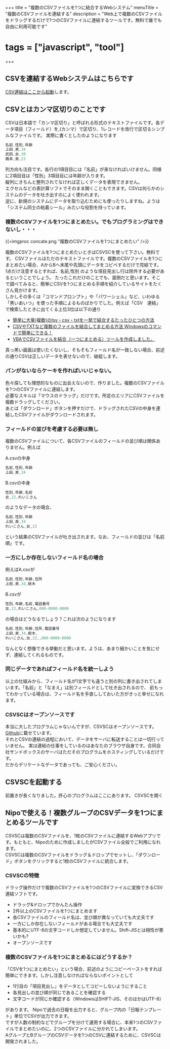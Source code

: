 +++
title = "複数のCSVファイルを1つに結合するWebシステム"
menuTitle = "複数のCSVファイルを連結する"
description = "Web上で複数のCSVファイルをドラッグするだけで1つのCSVファイルに連結するツールです。無料で誰でも自由に利用可能です"
# tags = ["javascript", "tool"]
+++

## CSVを連結するWebシステムはこちらです

[CSV連結はここから起動](https://code.sndbox.jp/csvsc/#/)します。

## CSVとはカンマ区切りのことです

CSVは日本語で「カンマ区切り」と呼ばれる形式のテキストファイルです。各データ項目（フィールド）を,(カンマ）で区切り、1レコードを改行で区切るシンプルなファイルです。
実際に書くとしたのようになります

```javascript
名前,性別,年齢
上田,男,34
武田,女,30
橋本,男,23
```

列方向も注目です。各行の1項目目には「名前」が来なければいけません。同様に2項目目は「性別」3項目目には年齢が入ります。  
縦列にきちんと整列されてなければ正しくデータを表現できません。  
エクセルなどの表計算ソフトでそのまま開くこともできます。CSVは何らかのシステムのデータを吐き出すのによく使われます。  
逆に、新規のシステムにデータを取り込むためにも使ったりしますね。ようは「システム同士の粘着シール」みたいな役割を持っています。

### 複数のCSVファイルを1つにまとめたい。でもプログラミングはできないし・・・

{{<imgproc concate.png "複数のCSVファイルを1つにまとめたい" />}}


複数のCSVファイルを1つにまとめたいときはCSVSCを使って下さい。無料です。
CSVファイルはただのテキストファイルです。複数のCSVファイルを1つにまとめたい場合、AからBへ末尾や先頭にデータをコピペするだけで完結です。  
1点だけ注意するとすれば、名前,性別 のような項目見出し行は除外する必要があるということでしょう。
たったこれだけのことでも、面倒だと思います。そこで調べてみると、簡単にCSVを1つにまとめる手順を紹介しているサイトをたくさん見かけます。  
しかしその多くは「コマンドプロンプト」や「パワーシェル」など、いわゆる「黒いあいつ」を使った手順によるものばかりでした。例えば「CSV　連結」で検索したときに出てくる上位3位は以下の通り

- [簡単に大量(複数)のtsv・csv・txtを一発で結合するたったひとつの方法](https://rakuzanet.jp/tsv-csv-txt-combine.html)
- [CSVやTXTなど複数のファイルを結合してまとめる方法 Windowsのコマンドで簡単にできる！](https://digimamalife.com/howto-merge-csv-files)
- [VBAでCSVファイルを結合（一つにまとめる）ツールを作成しました。](https://excelkamiwaza.com/csvmerge.html)

真っ黒い画面は使いたくないし、そもそもフィールド名が一致しない場合、前述の通りCSVは正しいデータを表せないので、破綻します。

### パンがないならケーキを作ればいいじゃない。

色々探しても理想的なものに出会えないので、作りました。複数のCSVファイルを1つのCSVファイルに連結します。  
必要なスキルは「マウスのドラッグ」だけです。所定のエリアにCSVファイルを複数ドラッグしてください。  
あとは「ダウンロード」ボタンを押すだけで、ドラッグされたCSVの中身を連結したCSVファイルがダウンロードされます。

### フィールドの並びを考慮する必要は無し

複数のCSVファイルについて、各CSVファイルのフィールドの並び順は関係ありません。例えば

A.csvの中身

```javascript
名前,性別,年齢
上田,男,34
```

B.csvの中身

```javascript
性別,年齢,名前
女,22,れいこさん
```

のようなデータの場合、

```javascript
名前,性別,年齢
上田,男,34
れいこさん,女,22
```

という結果のCSVファイルが吐き出されます。なお、フィールドの並びは「名前順」です。

### 一方にしか存在しないフィールド名の場合

例えばA.csvが

```javascript
名前,性別,年齢,住所
上田,男,34,栃木
```

B.csvが

```javascript
性別,年齢,名前,電話番号
女,22,れいこさん,000-0000-0000
```

の場合はどうなるでしょう？これは次のようになります

```javascript
名前,性別,年齢,住所,電話番号
上田,男,34,栃木,
れいこさん,女,22,,000-0000-0000
```

なんとなく想像できる挙動だと思います。ようは、あまり細かいことを気にせず、連結してくれるものです。

### 同じデータであればフィールド名を統一しよう

以上の仕組みから、フィールド名が1文字でも違うと別の列に書き出されてしまいます。「名前」と「なまえ」は別フィールドとして吐き出されるので、
前もってわかっている場合は、フィールド名を手直ししておいた方がきっと幸せになれます。

### CSVSCはオープンソースです

本当に大したプログラムじゃないんですが、CSVSCはオープンソースです。[Github](https://github.com/ueda19850603/csvsc)に載せています。  
それとCSVの連結の過程において、データをサーバに転送することは一切行っていません。
実は連結の仕事をしているのはあなたのブラウザ自身です。合同会社サンドボックスのサーバはただそのプログラムをホスティングしているだけです。  
だからデリケートなデータであっても、ご安心ください。

## CSVSCを起動する

前置きが長くなりました。肝心のプログラムはここにあります。
<Btn href="https://code.sndbox.jp/csvsc/#/" color="blue">CSVSCを開く</Btn>

## Nipoで使える！複数グループのCSVデータを1つにまとめるツールです

CSVSCは複数のCSVファイルを、1枚のCSVファイルに連結するWebアプリです。もともと、Nipoのために作成しましたがCSVファイル全般でご利用になれます。  
CSVSCは複数のCSVファイルをドラッグ＆ドロップでセットし、「ダウンロード」ボタンをクリックすると1枚のCSVファイルに統合します。

### CSVSCの特徴

ドラッグ操作だけで複数のCSVファイルを1つのCSVファイルに変換できるCSV連結ソフトです。

- ドラッグ&ドロップでかんたん操作
- 2件以上のCSVファイルを1つにまとめます
- 各CSVファイルのフィールド名は、並び順が異なっていても大丈夫です
- 一方にしか存在しないフィールドがある場合でも大丈夫です
- 基本的にUTF-8の文字コードしか想定していません。Shift-JISとは相性が悪いかも?
- オープンソースです

### 複数のCSVファイルを1つにまとめるにはどうするか？

「CSVを1つにまとめたい」という場合、前述のようにコピーペーストをすれば簡単にできます。しかし注意しなければならないポイントとして

- 1行目の「項目見出し」をデータとしてコピーしないようにすること
- 各見出しの並び順が同じであることを確認する
- 文字コードが同じか確認する（WindowsはSHIFT-JIS、そのほかはUTF-8）

があります。
Nipoで過去の日報を出力すると、グループ内の「日報テンプレート」単位でCSVが出力できます。  
ですが人数の制約などでグループを分けて運用する場合に、本来1つのCSVファイルでまとめたいのに、2つのCSVファイルに分かれてしまいます。  
AグループとBグループのCSVデータを1つのCSVに連結するために、CSVSCは開発されました。